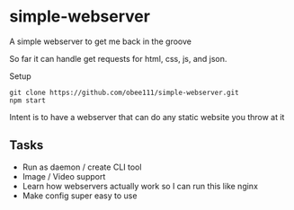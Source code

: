 # simple-webserver
A simple webserver to get me back in the groove

So far it can handle get requests for html, css, js, and json.

Setup
```
git clone https://github.com/obee111/simple-webserver.git
npm start
```

Intent is to have a webserver that can do any static website you throw at it

## Tasks

- Run as daemon / create CLI tool
- Image / Video support
- Learn how webservers actually work so I can run this like nginx
- Make config super easy to use